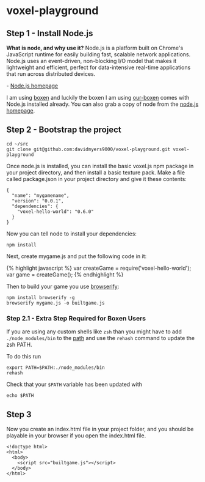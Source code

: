 voxel-playground
================

## Step 1 - Install Node.js
**What is node, and why use it?**
		Node.js is a platform built on Chrome's JavaScript runtime for easily building fast, scalable network applications. Node.js uses an event-driven, non-blocking I/O model that makes it lightweight and efficient, perfect for data-intensive real-time applications that run across distributed devices.

\- [Node.js homepage](http://nodejs.org/)

I am using [boxen](http://boxen.github.com) and luckily the boxen I am using [our-boxen](https://github.com/boxen/our-boxen) comes with Node.js installed already. You can also grab a copy of node from the [node.js homepage](http://nodejs.org/).

## Step 2 - Bootstrap the project

```
cd ~/src
git clone git@github.com:davidmyers9000/voxel-playground.git voxel-playground
```

Once node.js is installed, you can install the basic voxel.js npm package in your project directory, and then install a basic texture pack. Make a file called package.json in your project directory and give it these contents:

```
{
  "name": "mygamename",
  "version": "0.0.1",
  "dependencies": {
    "voxel-hello-world": "0.6.0"
  }
} 
```

Now you can tell node to install your dependencies:

```
npm install
```

Next, create mygame.js and put the following code in it:

{% highlight javascript %}
var createGame = require('voxel-hello-world');
var game = createGame();
{% endhighlight %}

Then to build your game you use [browserify](http://browserify.org/):
```
npm install browserify -g
browserify mygame.js -o builtgame.js
```

### Step 2.1 - Extra Step Required for Boxen Users

If you are using any custom shells like `zsh` than you might have to add `./node_modules/bin` to the [path](http://linuxg.net/how-to-set-a-new-path-in-bash-ksh-and-zsh/) and use the `rehash` command to update the zsh PATH.

To do this run
```
export PATH=$PATH:./node_modules/bin
rehash
```
Check that your `$PATH` variable has been updated with 
```
echo $PATH
```
## Step 3

Now you create an index.html file in your project folder, and you should be playable in your browser if you open the index.html file.

```
<!doctype html>
<html>
  <body>
    <script src="builtgame.js"></script>
  </body>
</html>
```